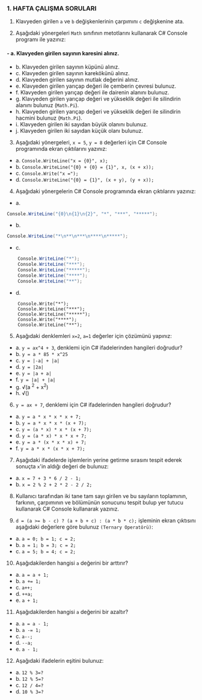 ### 1. HAFTA ÇALIŞMA SORULARI

1. Klavyeden girilen `a` ve `b` değişkenlerinin çarpımını `c` değişkenine ata.

2. Aşağıdaki yönergeleri `Math` sınıfının metotlarını kullanarak C# Console programı ile yazınız:
 #### - a. Klavyeden girilen sayının karesini alınız.
  - b. Klavyeden girilen sayının küpünü alınız.
  - c. Klavyeden girilen sayının karekökünü alınız.
  - d. Klavyeden girilen sayının mutlak değerini alınız.
  - e. Klavyeden girilen yarıçap değeri ile çemberin çevresi bulunuz.
  - f. Klavyeden girilen yarıçap değeri ile dairenin alanını bulunuz.
  - g. Klavyeden girilen yarıçap değeri ve yükseklik değeri ile silindirin alanını bulunuz (`Math.Pi`).
  - h. Klavyeden girilen yarıçap değeri ve yükseklik değeri ile silindirin hacmini bulunuz (`Math.Pi`).
 -  i. Klavyeden girilen iki sayıdan büyük olanını bulunuz.
  - j. Klavyeden girilen iki sayıdan küçük olanı bulunuz.

3. Aşağıdaki yönergeleri, `x = 5`, `y = 8` değerleri için C# Console programında ekran çıktılarını yazınız:
  - a. `Console.WriteLine("x = {0}", x);`
  - b. `Console.WriteLine("{0} + {0} = {1}", x, (x + x));`
  - c. `Console.Write("x =");`
  - d. `Console.WriteLine("{0} = {1}", (x + y), (y + x));`

4. Aşağıdaki yönergelerin C# Console programında ekran çıktılarını yazınız:
- a. 
```csharp 
Console.WriteLine("{0}\n{1}\n{2}", "*", "***", "*****");
```
- b.  
 ```csharp
 Console.WriteLine("*\n**\n***\n****\n*****");
 ```
  - c. 
  ```csharp
      Console.WriteLine("*");
      Console.WriteLine("***");
      Console.WriteLine("*****");
      Console.WriteLine("****");
      Console.WriteLine("**");
  ```
  - d. 
  ```
      Console.Write("*");
      Console.WriteLine("***");
      Console.WriteLine("*****");
      Console.Write("****");
      Console.WriteLine("**");
 ```

5. Aşağıdaki denklemleri `x=2`, `a=1` değerler için çözümünü yapınız:
  - a. `y = ax^4 + 3`, denklemi için C# ifadelerinden hangileri doğrudur?
  - b. `y = a * 85 * x^25`
  - c. `y = |-a| + |a|`
  - d. `y = |2a|`
  - e. `y = |a + a|`
  - f. `y = |a| + |a|`
  - g. √(a <sup>2</sup> + x<sup>2</sup>)
  - h. √()





6. `y = ax + 7`, denklemi için C# ifadelerinden hangileri doğrudur?
  - a. `y = a * x * x * x + 7;`
  - b. `y = a * x * x * (x + 7);`
  - c. `y = (a * x) * x * (x + 7);`
  - d. `y = (a * x) * x * x + 7;`
  - e. `y = a * (x * x * x) + 7;`
  - f. `y = a * x * (x * x + 7);`

7. Aşağıdaki ifadelerde işlemlerin yerine getirme sırasını tespit ederek sonuçta `x`'in aldığı değeri de bulunuz:
  - a. `x = 7 + 3 * 6 / 2 - 1;`
  - b. `x = 2 % 2 + 2 * 2 - 2 / 2;`

8. Kullanıcı tarafından iki tane tam sayı girilen ve bu sayıların toplamının, farkının, çarpımının ve bölümünün sonucunu tespit bulup yer tutucu kullanarak C# Console kullanarak yazınız.

9. `d = (a >= b - c) ? (a + b + c) : (a * b * c);` işleminin ekran çıktısını aşağıdaki değerlere göre bulunuz `(Ternary Operatörü)`:
  - a. `a = 0; b = 1; c = 2;`
  - b. `a = 1; b = 3; c = 2;`
  - c. `a = 5; b = 4; c = 2;`

10. Aşağıdakilerden hangisi `a` değerini bir arttırır?
   - a. `a = a + 1;`
   - b. `a += 1;`
   - c. `a++;`
   - d. `++a;`
   - e. `a + 1;`

11. Aşağıdakilerden hangisi `a` değerini bir azaltır?
   - a. `a = a - 1;`
   - b. `a -= 1;`
   - c. `a--;`
   - d. `--a;`
   - e. `a - 1;`

12. Aşağıdaki ifadelerin eşitini bulunuz:
   - a. `12 % 3=?`
   - b. `12 % 5=?`
   - c. `12 / 4=?`
   - d. `10 % 3=?`
